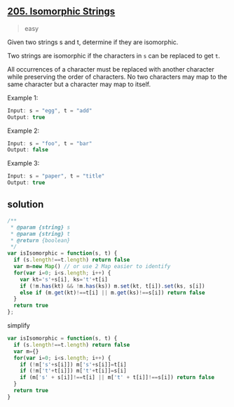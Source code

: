 ## [205. Isomorphic Strings](https://leetcode.com/problems/isomorphic-strings/)
> easy

Given two strings s and t, determine if they are isomorphic.

Two strings are isomorphic if the characters in `s` can be replaced to get `t`.

All occurrences of a character must be replaced with another character while preserving the order of characters. No two characters may map to the same character but a character may map to itself.

Example 1:
```js
Input: s = "egg", t = "add"
Output: true
```
Example 2:
```js
Input: s = "foo", t = "bar"
Output: false
```
Example 3:
```js
Input: s = "paper", t = "title"
Output: true
```
## solution

```js
/**
 * @param {string} s
 * @param {string} t
 * @return {boolean}
 */
var isIsomorphic = function(s, t) {
  if (s.length!==t.length) return false
  var m=new Map() // or use 2 Map easier to identify
  for(var i=0; i<s.length; i++) {
    var kt='s'+s[i], ks='t'+t[i]
    if (!m.has(kt) && !m.has(ks)) m.set(kt, t[i]).set(ks, s[i])
    else if (m.get(kt)!==t[i] || m.get(ks)!==s[i]) return false
  }
  return true
};
```
simplify
```js
var isIsomorphic = function(s, t) {
  if (s.length!==t.length) return false
  var m={}
  for(var i=0; i<s.length; i++) {
    if (!m['s'+s[i]]) m['s'+s[i]]=t[i]
    if (!m['t'+t[i]]) m['t'+t[i]]=s[i]
    if (m['s' + s[i]]!==t[i] || m['t' + t[i]]!==s[i]) return false
  }
  return true
}
```
